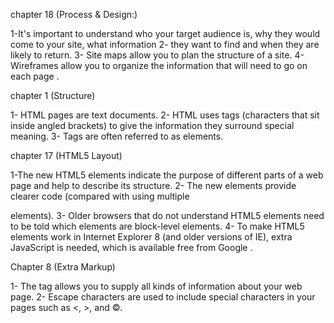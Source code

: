 

chapter 18
(Process & Design:)

 

1-It's important to understand who your target audience
is, why they would come to your site, what information
2- they want to find and when they are likely to return.
3- Site maps allow you to plan the structure of a site.
4- Wireframes allow you to organize the information that
will need to go on each page .

 

chapter 1
(Structure)

 

1- HTML pages are text documents.
2- HTML uses tags (characters that sit inside angled
brackets) to give the information they surround special
meaning.
3- Tags are often referred to as elements.

 

 

chapter 17
(HTML5 Layout)

 

1-The new HTML5 elements indicate the purpose of
different parts of a web page and help to describe
its structure.
2- The new elements provide clearer code (compared
with using multiple <div> elements).
3- Older browsers that do not understand HTML5
elements need to be told which elements are
block-level elements.
4- To make HTML5 elements work in Internet Explorer 8
(and older versions of IE), extra JavaScript is needed,
which is available free from Google .

 

 

 

Chapter 8 
(Extra Markup)

 

1- The <meta> tag allows you to supply all kinds of
information about your web page.
2- Escape characters are used to include special
characters in your pages such as <, >, and ©.

 

